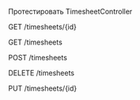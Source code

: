 Протестировать TimesheetController

GET /timesheets/{id}

GET /timesheets

POST /timesheets

DELETE /timesheets

PUT /timesheets/{id}